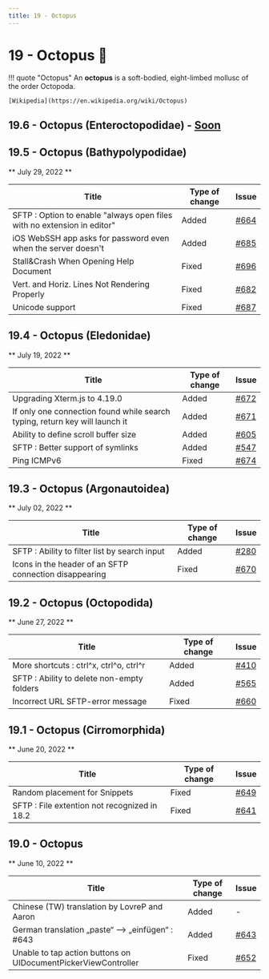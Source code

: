 ```yaml
---
title: 19 - Octopus
---
```

# 19 - Octopus :octopus:
!!! quote "Octopus"
    An **octopus** is a soft-bodied, eight-limbed mollusc of the order Octopoda.

    [Wikipedia](https://en.wikipedia.org/wiki/Octopus)

## 19.6 - Octopus (Enteroctopodidae) - [Soon](https://webssh.net/documentation/becoming-external-tester/)

## 19.5 - Octopus (Bathypolypodidae)
** July 29, 2022 **

| Title | Type of change | Issue |
| --- | --- | --- |
| SFTP : Option to enable "always open files with no extension in editor" | Added | [#664](https://github.com/isontheline/pro.webssh.net/issues/664) |
| iOS WebSSH app asks for password even when the server doesn't | Added | [#685](https://github.com/isontheline/pro.webssh.net/issues/685) |
| Stall&Crash When Opening Help Document | Fixed | [#696](https://github.com/isontheline/pro.webssh.net/issues/696) |
| Vert. and Horiz. Lines Not Rendering Properly | Fixed | [#682](https://github.com/isontheline/pro.webssh.net/issues/682) |
| Unicode support | Fixed | [#687](https://github.com/isontheline/pro.webssh.net/issues/687) |

## 19.4 - Octopus (Eledonidae)
** July 19, 2022 **

| Title | Type of change | Issue |
| --- | --- | --- |
| Upgrading Xterm.js to 4.19.0 | Added | [#672](https://github.com/isontheline/pro.webssh.net/issues/672) |
| If only one connection found while search typing, return key will launch it | Added | [#671](https://github.com/isontheline/pro.webssh.net/issues/671) |
| Ability to define scroll buffer size | Added | [#605](https://github.com/isontheline/pro.webssh.net/issues/605) |
| SFTP : Better support of symlinks | Added | [#547](https://github.com/isontheline/pro.webssh.net/issues/547) |
| Ping ICMPv6 | Fixed | [#674](https://github.com/isontheline/pro.webssh.net/issues/674) |

## 19.3 - Octopus (Argonautoidea)
** July 02, 2022 **

| Title | Type of change | Issue |
| --- | --- | --- |
| SFTP : Ability to filter list by search input | Added | [#280](https://github.com/isontheline/pro.webssh.net/issues/280) |
| Icons in the header of an SFTP connection disappearing | Fixed | [#670](https://github.com/isontheline/pro.webssh.net/issues/670) |

## 19.2 - Octopus (Octopodida)
** June 27, 2022 **

| Title | Type of change | Issue |
| --- | --- | --- |
| More shortcuts : ctrl^x, ctrl^o, ctrl^r | Added | [#410](https://github.com/isontheline/pro.webssh.net/issues/410) |
| SFTP : Ability to delete non-empty folders | Added | [#565](https://github.com/isontheline/pro.webssh.net/issues/565) |
| Incorrect URL SFTP-error message | Fixed | [#660](https://github.com/isontheline/pro.webssh.net/issues/660) |

## 19.1 - Octopus (Cirromorphida)
** June 20, 2022 **

| Title | Type of change | Issue |
| --- | --- | --- |
| Random placement for Snippets | Fixed | [#649](https://github.com/isontheline/pro.webssh.net/issues/649) |
| SFTP : File extention not recognized in 18.2 | Fixed | [#641](https://github.com/isontheline/pro.webssh.net/issues/641) |

## 19.0 - Octopus
** June 10, 2022 **

| Title | Type of change | Issue |
| --- | --- | --- |
| Chinese (TW) translation by LovreP and Aaron | Added | - |
| German translation „paste“ —> „einfügen“ : #643 | Added | [#643](https://github.com/isontheline/pro.webssh.net/issues/643) |
| Unable to tap action buttons on UIDocumentPickerViewController | Fixed | [#652](https://github.com/isontheline/pro.webssh.net/issues/652) |